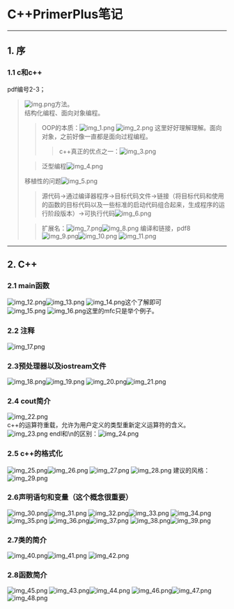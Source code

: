 # C++PrimerPlus笔记
***
## 1. 序
### 1.1 c和c++
pdf编号2-3；
> ![img.png](第一二章图片/img.png)方法。  
结构化编程、面向对象编程。
>> OOP的本质：![img_1.png](第一二章图片/img_1.png)
![img_2.png](第一二章图片/img_2.png)
这里好好理解理解。面向对象，之前好像一直都是面向过程编程。  
>>> c++真正的优点之一：![img_3.png](第一二章图片/img_3.png)
> 
>>泛型编程![img_4.png](第一二章图片/img_4.png)
>
>移植性的问题![img_5.png](第一二章图片/img_5.png)
> 
>>源代码->通过编译器程序->目标代码文件->链接（将目标代码和使用的函数的目标代码以及一些标准的启动代码组合起来，生成程序的运行阶段版本）->可执行代码![img_6.png](第一二章图片/img_6.png)
> 
> >扩展名：![img_7.png](第一二章图片/img_7.png)![img_8.png](第一二章图片/img_8.png)
> 编译和链接，pdf8![img_9.png](第一二章图片/img_9.png)![img_10.png](第一二章图片/img_10.png)
> ![img_11.png](第一二章图片/img_11.png)
***
## 2. C++
### 2.1 main函数
![img_12.png](第一二章图片/img_12.png)![img_13.png](第一二章图片/img_13.png)
![img_14.png](第一二章图片/img_14.png)这个了解即可  
![img_15.png](第一二章图片/img_15.png)
![img_16.png](第一二章图片/img_16.png)这里的mfc只是举个例子。
### 2.2 注释
![img_17.png](第一二章图片/img_17.png)
### 2.3预处理器以及iostream文件
![img_18.png](第一二章图片/img_18.png)![img_19.png](第一二章图片/img_19.png)
![img_20.png](第一二章图片/img_20.png)![img_21.png](第一二章图片/img_21.png)
### 2.4 cout简介
![img_22.png](第一二章图片/img_22.png)  
c++的运算符重载，允许为用户定义的类型重新定义运算符的含义。
![img_23.png](第一二章图片/img_23.png)
endl和\n的区别：![img_24.png](第一二章图片/img_24.png)
### 2.5 c++的格式化
![img_25.png](第一二章图片/img_25.png)![img_26.png](第一二章图片/img_26.png)  ![img_27.png](第一二章图片/img_27.png)
![img_28.png](第一二章图片/img_28.png)
建议的风格：
![img_29.png](第一二章图片/img_29.png)
### 2.6声明语句和变量（这个概念很重要）
![img_30.png](第一二章图片/img_30.png)![img_31.png](第一二章图片/img_31.png)
![img_32.png](第一二章图片/img_32.png)![img_33.png](第一二章图片/img_33.png)
![img_34.png](第一二章图片/img_34.png)![img_35.png](第一二章图片/img_35.png)
![img_36.png](第一二章图片/img_36.png)![img_37.png](第一二章图片/img_37.png)
![img_38.png](第一二章图片/img_38.png)![img_39.png](第一二章图片/img_39.png)
### 2.7类的简介
![img_40.png](第一二章图片/img_40.png)![img_41.png](第一二章图片/img_41.png)
![img_42.png](第一二章图片/img_42.png)
### 2.8函数简介
![img_45.png](第一二章图片/img_45.png)
![img_43.png](第一二章图片/img_43.png)![img_44.png](第一二章图片/img_44.png)
![img_46.png](第一二章图片/img_46.png)![img_47.png](第一二章图片/img_47.png)
![img_48.png](第一二章图片/img_48.png)